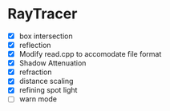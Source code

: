 RayTracer
=========
- [x] box intersection
- [x] reflection
- [x] Modify read.cpp to accomodate file format
- [x] Shadow Attenuation
- [x] refraction
- [x] distance scaling
- [x] refining spot light
- [ ] warn mode